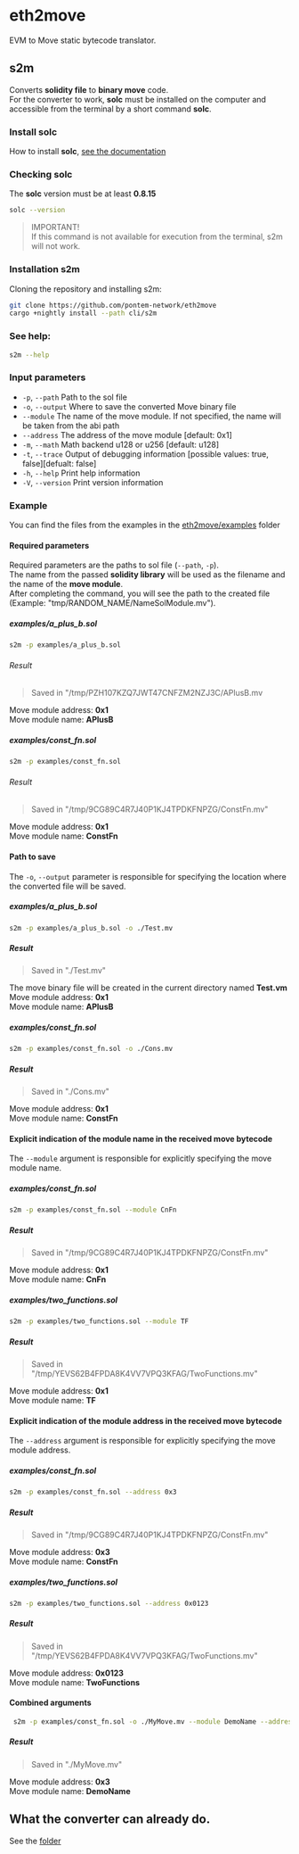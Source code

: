 # eth2move

EVM to Move static bytecode translator.

## s2m
Converts **solidity file** to **binary move** code.\
For the converter to work, **solc** must be installed on the computer and accessible from the terminal by a short command **solc**.

### Install solc

How to install **solc**, [see the documentation](https://docs.soliditylang.org/en/develop/installing-solidity.html)

### Checking solc

The **solc** version must be at least **0.8.15**

```bash
solc --version
```
> IMPORTANT!\
> If this command is not available for execution from the terminal, s2m will not work.

### Installation s2m
Cloning the repository and installing s2m:

```bash
git clone https://github.com/pontem-network/eth2move
cargo +nightly install --path cli/s2m
```

### See help:
```bash
s2m --help
```

### Input parameters
* `-p`, `--path`        Path to the sol file
* `-o`, `--output`      Where to save the converted Move binary file
* `--module`            The name of the move module. If not specified, the name will be taken from the abi path
* `--address`           The address of the move module [default: 0x1]
* `-m`, `--math`        Math backend u128 or u256 [default: u128]
* `-t`, `--trace`       Output of debugging information [possible values: true, false][defualt: false]
* `-h`, `--help`        Print help information
* `-V`, `--version`     Print version information

### Example
You can find the files from the examples in the [eth2move/examples](https://github.com/pontem-network/eth2move/tree/master/examples) folder

#### Required parameters
Required parameters are the paths to sol file (``--path``, ``-p``).\
The name from the passed **solidity library** will be used as the filename and the name of the **move module**.\
After completing the command, you will see the path to the created file (Example: "tmp/RANDOM_NAME/NameSolModule.mv").

##### examples/a_plus_b.sol
```bash
s2m -p examples/a_plus_b.sol 
```

###### Result
> Saved in "/tmp/PZH107KZQ7JWT47CNFZM2NZJ3C/APlusB.mv

Move module address: **0x1**\
Move module name: **APlusB**

##### examples/const_fn.sol
```bash
s2m -p examples/const_fn.sol 
```

###### Result
> Saved in "/tmp/9CG89C4R7J40P1KJ4TPDKFNPZG/ConstFn.mv"

Move module address: **0x1**\
Move module name: **ConstFn**


#### Path to save
The `-o`, `--output` parameter is responsible for specifying the location where the converted file will be saved.

##### examples/a_plus_b.sol

```bash
s2m -p examples/a_plus_b.sol -o ./Test.mv
```

##### Result
> Saved in "./Test.mv"

The move binary file will be created in the current directory named **Test.vm**\
Move module address: **0x1** \
Move module name: **APlusB**

##### examples/const_fn.sol

```bash
s2m -p examples/const_fn.sol -o ./Cons.mv
```

##### Result
> Saved in "./Cons.mv"

Move module address: **0x1** \
Move module name: **ConstFn**

#### Explicit indication of the module name in the received move bytecode
The `--module` argument is responsible for explicitly specifying the move module name.

##### examples/const_fn.sol

```bash
s2m -p examples/const_fn.sol --module CnFn
```

##### Result
> Saved in "/tmp/9CG89C4R7J40P1KJ4TPDKFNPZG/ConstFn.mv"

Move module address: **0x1** \
Move module name: **CnFn**

##### examples/two_functions.sol

```bash
s2m -p examples/two_functions.sol --module TF
```

##### Result
> Saved in "/tmp/YEVS62B4FPDA8K4VV7VPQ3KFAG/TwoFunctions.mv"

Move module address: **0x1** \
Move module name: **TF**

#### Explicit indication of the module address in the received move bytecode
The `--address` argument is responsible for explicitly specifying the move module address.

##### examples/const_fn.sol

```bash
s2m -p examples/const_fn.sol --address 0x3
```

##### Result
> Saved in "/tmp/9CG89C4R7J40P1KJ4TPDKFNPZG/ConstFn.mv"

Move module address: **0x3** \
Move module name: **ConstFn**

##### examples/two_functions.sol

```bash
s2m -p examples/two_functions.sol --address 0x0123
```

##### Result
> Saved in "/tmp/YEVS62B4FPDA8K4VV7VPQ3KFAG/TwoFunctions.mv"

Move module address: **0x0123** \
Move module name: **TwoFunctions**

#### Combined arguments

```bash
 s2m -p examples/const_fn.sol -o ./MyMove.mv --module DemoName --address 0x3 
```

##### Result
> Saved in "./MyMove.mv"

Move module address: **0x3** \
Move module name: **DemoName**

## What the converter can already do.

See the [folder](https://github.com/pontem-network/eth2move/tree/master/translator/test_infra/sol)